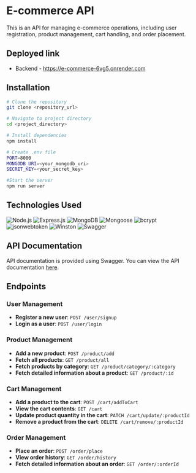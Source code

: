 # E-commerce API

This is an API for managing e-commerce operations, including user registration, product management, cart handling, and order placement.

## Deployed link

- Backend - https://e-commerce-6vg5.onrender.com

## Installation

```bash
# Clone the repository
git clone <repository_url>

# Navigate to project directory
cd <project_directory>

# Install dependencies
npm install

# Create .env file
PORT=8000
MONGODB_URI=<your_mongodb_uri>
SECRET_KEY=<your_secret_key>

#Start the server
npm run server
```

## Technologies Used

![Node.js](https://img.shields.io/badge/-Node.js-339933?logo=node.js&logoColor=white&style=for-the-badge)
![Express.js](https://img.shields.io/badge/-Express.js-000000?logo=express&style=for-the-badge)
![MongoDB](https://img.shields.io/badge/-MongoDB-47A248?logo=mongodb&logoColor=white&style=for-the-badge)
![Mongoose](https://img.shields.io/badge/-Mongoose-880000?logoColor=white&style=for-the-badge)
![bcrypt](https://img.shields.io/badge/-bcrypt-338000?logoColor=white&style=for-the-badge)
![jsonwebtoken](https://img.shields.io/badge/-jsonwebtoken-000000?style=for-the-badge)
![Winston](https://img.shields.io/badge/-Winston-002F6C?style=for-the-badge)
![Swagger](https://img.shields.io/badge/-Swagger-85EA2D?logo=swagger&logoColor=black&style=for-the-badge)



## API Documentation

API documentation is provided using Swagger. You can view the API documentation [here]([/api-docs](https://e-commerce-6vg5.onrender.com/api-docs/)).

## Endpoints

### User Management

- **Register a new user**: `POST /user/signup`
- **Login as a user**: `POST /user/login`

### Product Management

- **Add a new product**: `POST /product/add`
- **Fetch all products**: `GET /product/all`
- **Fetch products by category**: `GET /product/category/:category`
- **Fetch detailed information about a product**: `GET /product/:id`

### Cart Management

- **Add a product to the cart**: `POST /cart/addToCart`
- **View the cart contents**: `GET /cart`
- **Update product quantity in the cart**: `PATCH /cart/update/:productId`
- **Remove a product from the cart**: `DELETE /cart/remove/:productId`

### Order Management

- **Place an order**: `POST /order/place`
- **View order history**: `GET /order/history`
- **Fetch detailed information about an order**: `GET /order/:orderId`
